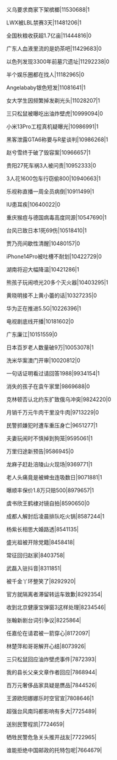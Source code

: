 义乌要求商家下架槟榔|11530688|1

LWX被LBL禁赛3天|11481206|1

全国秋粮收获超1.7亿亩|11444816|0

广东人血液里流的是奶茶吧|11429683|0

以色列发现3300年前墓穴遗址|11292238|0

半个娱乐圈都在找人|11182965|0

Angelababy银色短发|11081641|1

女大学生因频繁掉发剃光头|11028207|1

三只松鼠被曝吃出油炸壁虎|10999094|0

小米13Pro工程真机疑曝光|10986991|1

黑客泄露GTA6称要与R星谈判|10986268|1

赵兮雪终于破了毁容案|10966657|1

贵阳27死车祸3人被问责|10952333|0

3人花1600包车行窃偷800|10940663|1

乐视称直播一周全员病倒|10911499|1

IU患耳疾|10640022|0

重庆猴痘与德国病毒高度同源|10547690|1

台风已致日本1死69伤|10518410|1

贾乃亮间歇性清醒|10480157|0

iPhone14Pro被吐槽不耐划|10422729|0

湖南将迎大幅降温|10421286|1

熊孩子玩闹喷光20多个灭火器|10403295|1

黄晓明接不上黄小蕾的话|10327235|0

华为正在推进5.5G|10226396|1

电视剧底线开播|10181602|0

广东廉江|10151559|0

日本百岁老人数量破9万|10053078|1

洗米华案澳门开审|10020812|0

一句话证明看过请回答1988|9934154|1

消失的孩子在袁午家里|9869688|0

克林顿否认北约东扩致俄乌冲突|9824220|0

月销千万元牛肉干里没牛肉|9713229|0

民警抓嫌犯时遭车重压身亡|9651277|1

夫妻玩闹时不慎掉到狗笼|9595061|1

万里归途新预告|9586945|0

龙麻子赶赴涪陵山火现场|9369771|1

老人头痛竟是被蜱虫连吸数日|9071881|1

曝顺丰保价1.8万只赔500|8979657|1

虞书欣王鹤棣对镜自拍|8590650|0

成都人解封后凌晨排队吃火锅|8587244|1

杨紫长相思大婚路透|8541135|

盛光祖被开除党籍|8458418|

常征回归赵家|8403758|

武磊入驻抖音|8311851|

被千金丫环整笑了|8292920|

官方就隔离者滞留转运车致歉|8292354|

收到北京健康宝弹窗3这样处理|8234546|

张翰新剧台词引争议|8225864|

任嘉伦在请君被一箭穿心|8172097|

林楚萍和哥哥解开心结|8073926|

三只松鼠回应油炸壁虎事件|7872393|

我的县长父亲文章作者回应|7868944|

百万元奢侈品家具疑是赝品|7844526|

王源欧阳娜娜乐时空官宣|7808646|1

超强台风南玛都影响有多大|7725489|

送别民警程凯|7724659|

牺牲民警危急关头推开战友|7722965|

谁能拒绝中国邮政的托特包呢|7664679|

